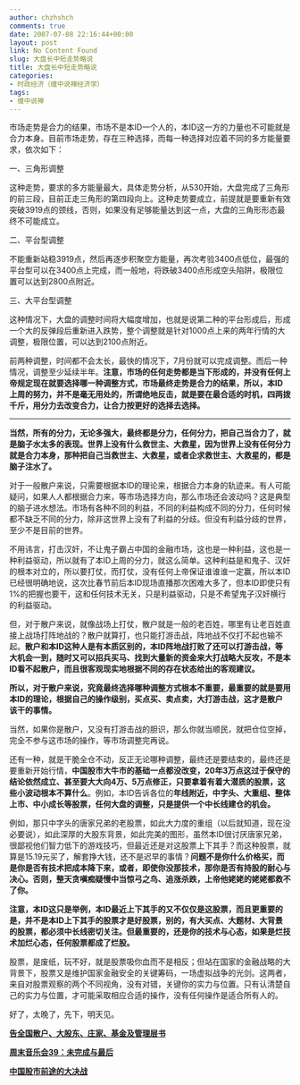 ```yaml
---
author: chzhshch
comments: true
date: 2007-07-08 22:16:44+00:00
layout: post
link: No Content Found
slug: 大盘长中短走势略说
title: 大盘长中短走势略说
categories:
- 时政经济（缠中说禅经济学）
tags:
- 缠中说禅
---
```


			

市场走势是合力的结果，市场不是本ID一个人的，本ID这一方的力量也不可能就是合力本身。目前市场走势，存在三种选择，而每一种选择对应着不同的多方能量要求，依次如下：

一、三角形调整

这种走势，要求的多方能量最大，具体走势分析，从530开始，大盘完成了三角形的前三段，目前正走三角形的第四段向上。这种走势要成立，前提就是要重新有效突破3919点的颈线，否则，如果没有足够能量达到这一点，大盘的三角形形态最终不可能成立。

二、平台型调整

不能重新站稳3919点，然后再逐步积聚空方能量，再次考验3400点低位，最强的平台型可以在3400点上完成，而一般地，将跌破3400点形成空头陷阱，极限位置可以达到2800点附近。

三、大平台型调整

这种情况下，大盘的调整时间将大幅度增加，也就是说第二种的平台形成后，形成一个大的反弹段后重新进入跌势，整个调整就是针对1000点上来的两年行情的大调整，极限位置，可以达到2100点附近。

前两种调整，时间都不会太长，最快的情况下，7月份就可以完成调整。而后一种情况，调整至少延续半年。**注意，市场的任何走势都是当下形成的，并没有任何上帝规定现在就要选择哪一种调整方式，市场最终走势是合力的结果，所以，本ID上周的努力，并不是毫无用处的，所谓绝地反击，就是要在最合适的时机，四两拨千斤，用分力去改变合力，让合力按更好的选择去选择。**

** **

**当然，所有的分力，无论多强大，最终都是分力，任何分力，把自己当合力了，就是脑子水太多的表现。世界上没有什么救世主、大救星，因为世界上没有任何分力就是合力本身，那种把自己当救世主、大救星，或者企求救世主、大救星的，都是脑子注水了。**

对于一般散户来说，只需要根据本ID的理论来，根据合力本身的轨迹来。有人可能疑问，如果人人都根据合力来，等市场选择方向，那么市场还会波动吗？这是典型的脑子进水想法。市场有各种不同的利益，不同的利益构成不同的分力，任何时候都不缺乏不同的分力，除非这世界上没有了利益的分歧。但没有利益分歧的世界，至少不是目前的世界。

不用讳言，打击汉奸，不让鬼子霸占中国的金融市场，这也是一种利益，这也是一种利益驱动，所以就有了本ID上周的分力，就这么简单。这种利益是和鬼子、汉奸的根本对立的，所以要打仗，而打仗，没有任何上帝保证谁谁谁一定赢，所以本ID已经很明确地说，这次比春节前后本ID现场直播那次困难大多了，但本ID即使只有1%的把握也要干，这和任何技术无关，只是利益驱动，只是不希望鬼子汉奸横行的利益驱动。

但，对于散户来说，就像战场上打仗，散户就是一般的老百姓，哪里有让老百姓直接上战场打阵地战的？散户就算打，也只能打游击战，阵地战不仅打不起也输不起。**散户和本ID这种人是有本质区别的，本ID阵地战打败了还可以打游击战，等大机会一到，随时又可以招兵买马、找到大量新的资金来大打战略大反攻，不是本ID看不起散户，而且很客观现实地根据不同的存在状态给出的客观建议。**

**所以，对于散户来说，究竟最终选择哪种调整方式根本不重要，最重要的就是要用本ID的理论，根据自己的操作级别，买点买、卖点卖，大打游击战，这才是散户该干的事情。**

当然，如果你是散户，又没有打游击战的胆识，那么你就当顺民，就把仓位空掉，完全不参与这市场的操作，等市场调整完再说。

还有一种，就是干脆全仓不动，反正无论哪种调整，最终还是要结束的，最终还是要重新开始行情，**中国股市大牛市的基础一点都没改变，20年3万点这过于保守的结论依然成立、甚至要大大向4万、5万点修正，只要拿着有着大潜质的股票，这些小波动根本不算什么**。例如，本ID告诉各位的**年线附近，中字头、大重组、整体上市、中小成长等股票，任何大盘的调整，只是提供一个中长线建仓的机会。**

例如，那只中字头的唐家兄弟的老股票，如此大力度的重组（以后就知道，现在没必要说），如此深厚的大股东背景，如此完美的图形，虽然本ID很讨厌唐家兄弟，很鄙视他们智力低下的游戏技巧，但最近还是对这股票上下其手？而这种股票，就算是15.19元买了，解套挣大钱，还不是迟早的事情？**问题不是你什么价格买，而是你是否有技术把成本降下来，或者，即使你没那技术，那你是否有持股的耐心与决心。否则，整天贪嗔痴疑慢中当惊弓之鸟、追涨杀跌，上帝他姥姥的姥姥都救不了你。**

**注意，本ID这只是举例，本ID最近上下其手的又不仅仅是这股票，而且更重要的是，并不是本ID上下其手的股票才是好股票，别的，有大买点、大题材、大背景的股票，都必须中长线密切关注。但最重要的，还是你的技术与心态，如果是烂技术加烂心态，任何股票都成了烂股。**

股票，是废纸，玩不好，就是股票吸你血而不是相反；但站在国家的金融战略的大背景下，股票又是维护国家金融安全的关键筹码，一场虚拟战争的光剑。这两者，来自对股票观察的两个不同视角，没有对错，关键你的实力与位置。只有认清楚自己的实力与位置，才可能采取相应合适的操作，没有任何操作是适合所有人的。

好了，太晚了，先下，明天见。 

[**告全国散户、大股东、庄家、基金及管理层书**](http://blog.sina.com.cn/u/486e105c01000bi5)

[**周末音乐会39：未完成与最后**](http://blog.sina.com.cn/u/486e105c01000bk1)

[**中国股市前途的大决战**](http://blog.sina.com.cn/u/486e105c01000bkp)
